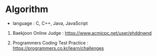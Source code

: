 # Algorithm

- language : C, C++, Java, JavaScript

1. Baekjoon Online Judge : https://www.acmicpc.net/user/ehddnwnd

2. Programmers Coding Test Practice : https://programmers.co.kr/learn/challenges

